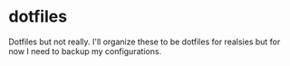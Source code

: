 # dotfiles

Dotfiles but not really. I'll organize these to be dotfiles for realsies but for now I need to backup my configurations.
